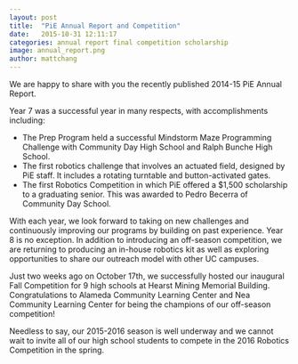 ```yaml
---
layout: post
title:  "PiE Annual Report and Competition"
date:   2015-10-31 12:11:17
categories: annual report final competition scholarship
image: annual_report.png
author: mattchang
---
```

We are happy to share with you the recently published 2014-15 PiE Annual Report.

Year 7 was a successful year in many respects, with accomplishments including:

- The Prep Program held a successful Mindstorm Maze Programming Challenge with Community Day High School and Ralph Bunche High School.
- The first robotics challenge that involves an actuated field, designed by PiE staff. It includes a rotating turntable and button-activated gates.
- The first Robotics Competition in which PiE offered a $1,500 scholarship to a graduating senior. This was awarded to Pedro Becerra of Community Day School.

With each year, we look forward to taking on new challenges and continuously improving our programs by building on past experience. Year 8 is no exception. In addition to introducing an off-season competition, we are returning to producing an in-house robotics kit as well as exploring opportunities to share our outreach model with other UC campuses.

Just two weeks ago on October 17th, we successfully hosted our inaugural Fall Competition for 9 high schools at Hearst Mining Memorial Building. Congratulations to Alameda Community Learning Center and Nea Community Learning Center for being the champions of our off-season competition!

Needless to say, our 2015-2016 season is well underway and we cannot wait to invite all of our high school students to compete in the 2016 Robotics Competition in the spring.
